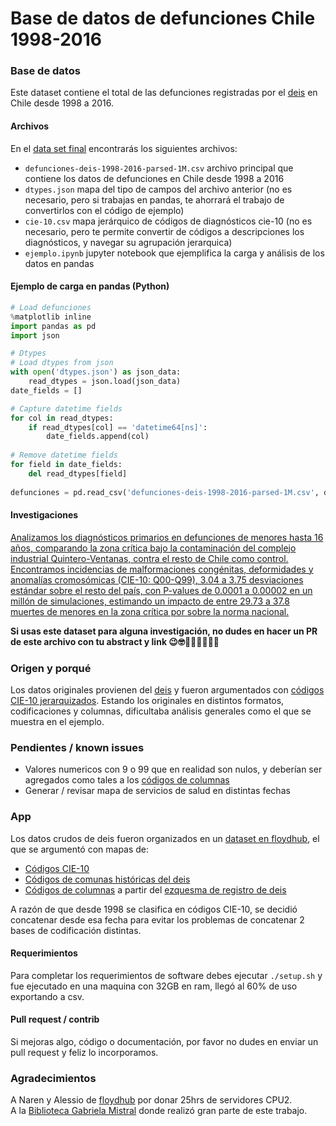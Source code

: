 # Base de datos de defunciones Chile 1998-2016
### Base de datos
Este dataset contiene el total de las defunciones registradas por el [deis](http://www.deis.cl/bases-de-datos-defunciones/) en Chile desde 1998 a 2016. 
#### Archivos
En el [data set final](https://www.floydhub.com/veras/datasets/defunciones) encontrarás los siguientes archivos:

 - ```defunciones-deis-1998-2016-parsed-1M.csv``` archivo principal que contiene los datos de defunciones en Chile desde 1998 a 2016
 - ```dtypes.json``` mapa del tipo de campos del archivo anterior (no es necesario, pero si trabajas en pandas, te ahorrará el trabajo de convertirlos con el código de ejemplo)
 - ```cie-10.csv``` mapa jerárquico de códigos de diagnósticos cie-10 (no es necesario, pero te permite convertir de códigos a descripciones los diagnósticos, y navegar su agrupación jerarquica)
 - ```ejemplo.ipynb``` jupyter notebook que ejemplifica la carga y análisis de los datos en pandas

#### Ejemplo de carga en pandas (Python)
```Python
# Load defunciones
%matplotlib inline
import pandas as pd
import json

# Dtypes
# Load dtypes from json
with open('dtypes.json') as json_data:
    read_dtypes = json.load(json_data)
date_fields = []

# Capture datetime fields
for col in read_dtypes:
    if read_dtypes[col] == 'datetime64[ns]':
        date_fields.append(col)
        
# Remove datetime fields
for field in date_fields:
    del read_dtypes[field]
    
defunciones = pd.read_csv('defunciones-deis-1998-2016-parsed-1M.csv', dtype=read_dtypes, parse_dates=date_fields,index_col=0)
```

#### Investigaciones

[Analizamos los diagnósticos primarios en defunciones de menores hasta 16 años, comparando la zona crítica bajo la contaminación del complejo industrial Quintero-Ventanas, contra el resto de Chile como control. Encontramos incidencias de malformaciones congénitas, deformidades y anomalías cromosómicas (CIE-10: Q00-Q99), 3.04 a 3.75 desviaciones estándar sobre el resto del país, con P-values de 0.0001 a 0.00002 en un millón de simulaciones, estimando un impacto de entre 29.73 a 37.8 muertes de menores en la zona crítica por sobre la norma nacional.](https://github.com/verasativa/zonacritica)

__Si usas este dataset para alguna investigación, no dudes en hacer un PR de este archivo con tu abstract y link 😉🤓👩🏻‍💻👩🏻‍🔬__

### Origen y porqué
Los datos originales provienen del [deis](http://www.deis.cl/bases-de-datos-defunciones/) y fueron argumentados con [códigos CIE-10 jerarquizados](https://github.com/verasativa/CIE-10). Estando los originales en distintos formatos, codificaciones y columnas, dificultaba análisis generales como el que se muestra en el ejemplo.

### Pendientes / known issues
 - Valores numericos con 9 o 99 que en realidad son nulos, y deberían ser agregados como tales a los [códigos de columnas](https://www.floydhub.com/veras/datasets/defunciones-deis/5/_ref/columns_codes.csv)
 - Generar / revisar mapa de servicios de salud en distintas fechas
 
### App
Los datos crudos de deis fueron organizados en un [dataset en floydhub](https://www.floydhub.com/veras/datasets/defunciones-deis/), el que se argumentó con mapas de:
 - [Códigos CIE-10](https://github.com/verasativa/CIE-10)
 - [Códigos de comunas históricas del deis](https://www.floydhub.com/veras/datasets/defunciones-deis/5/_ref/Divisio%CC%81n-Poli%CC%81tico-Administrativa-y-Servicios-de-Salud-Histo%CC%81rico.xls)
 - [Códigos de columnas](https://www.floydhub.com/veras/datasets/defunciones-deis/5/_ref/columns_codes.csv) a partir del [ezquesma de registro de deis](https://www.floydhub.com/veras/datasets/defunciones-deis/5/_ref/EsquemaRegistroDefunciones.pdf)
 
A razón de que desde 1998 se clasifica en códigos CIE-10, se decidió concatenar desde esa fecha para evitar los problemas de concatenar 2 bases de codificación distintas.
 
#### Requerimientos
Para completar los requerimientos de software debes ejecutar ```./setup.sh``` y fue ejecutado en una maquina con 32GB en ram, llegó al 60% de uso exportando a csv.

#### Pull request / contrib
Si mejoras algo, código o documentación, por favor no dudes en enviar un pull request y feliz lo incorporamos.
### Agradecimientos
A Naren y Alessio de [floydhub](https://www.floydhub.com/) por donar 25hrs de servidores CPU2.  
A la [Biblioteca Gabriela Mistral](http://www.nunoa.cl/index.php/municipio/unidades-municipales/direccion-de-desarrollo-comunitario/biblioteca-gabriela-mistral.html) donde realizó gran parte de este trabajo.
